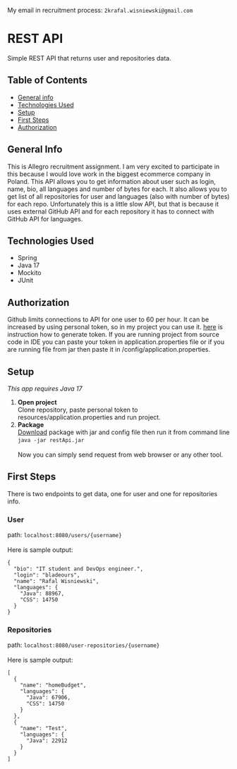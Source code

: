My email in recruitment process: `2krafal.wisniewski@gmail.com`

# REST API 
Simple REST API that returns user and repositories data.

## Table of Contents
* [General info](#general-info)
* [Technologies Used](#technologies-used)
* [Setup](#setup)
* [First Steps](#first-steps)
* [Authorization](authorization)

## General Info
This is Allegro recruitment assignment. I am very excited to participate in this 
because I would love work in the biggest ecommerce company in Poland.
This API allows you to get information about user such as login, name, bio, all languages
and number of bytes for each. It also allows you to get list of all repositories for
user and languages (also with number of bytes) for each repo. Unfortunately this is a
little slow API, but that is because it uses external GitHub API and for each repository
it has to connect with GitHub API for languages.

## Technologies Used
* Spring
* Java 17
* Mockito
* JUnit

## Authorization
Github limits connections to API for one user to 60 per hour. It can be
increased by using personal token, so in my project you can use it. [here](https://docs.github.com/en/authentication/keeping-your-account-and-data-secure/creating-a-personal-access-token) 
is instruction how to generate token. If you are running project from source code in IDE
you can paste your token in application.properties file or if you are running file from
jar then paste it in /config/application.properties. 

## Setup
*This app requires Java 17*
1. **Open project**
\
Clone repository, paste personal token to resources/application.properties and run project.
2. **Package**
\
[Download]() package with jar and config file then run it from command line
\
`java -jar restApi.jar`
\
\
Now you can simply send request from web browser or any other tool.
## First Steps
There is two endpoints to get data, one for user and one for repositories info.


### User 
path: `localhost:8080/users/{username}`
\
\
Here is sample output:
```
{
  "bio": "IT student and DevOps engineer.",
  "login": "bladeours",
  "name": "Rafal Wisniewski",
  "languages": {
    "Java": 88967,
    "CSS": 14750
  }
}
```

### Repositories
path: `localhost:8080/user-repositories/{username}`
\
\
Here is sample output:
```
[
  {
    "name": "homeBudget",
    "languages": {
      "Java": 67906,
      "CSS": 14750
    }
  },
  {
    "name": "Test",
    "languages": {
      "Java": 22912
    }
  }
]
```

